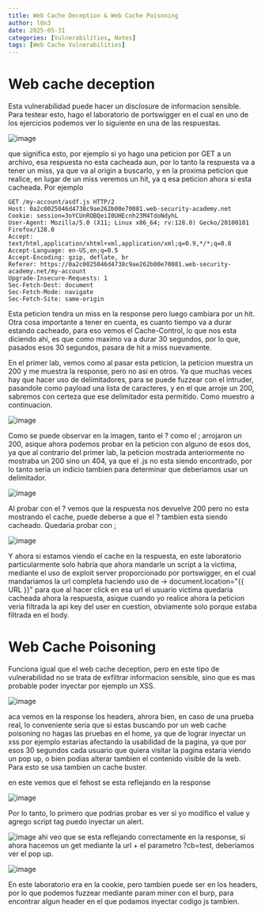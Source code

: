 ```yaml
---
title: Web Cache Deception & Web Cache Poisoning
author: l0n3
date: 2025-05-31
categories: [Vulnerabilities, Notes]
tags: [Web Cache Vulnerabilities]
---
```


# Web cache deception

Esta vulnerabilidad puede hacer un disclosure de informacion sensible.
Para testear esto, hago el laboratorio de portswigger en el cual en uno de los ejercicios podemos ver lo siguiente en una de las respuestas.

![image](https://github.com/user-attachments/assets/d857cf95-2096-474c-84b2-83926f5dd1b7)

que significa esto, por ejemplo si yo hago una peticion por GET a un archivo, esa respuesta no esta cacheada aun, por lo tanto la respuesta va a tener un miss, ya que va al origin a buscarlo, y en la proxima peticion que realice, en lugar de un miss veremos un hit, ya q esa peticion ahora si esta cacheada.
Por ejemplo

```
GET /my-account/asdf.js HTTP/2
Host: 0a2c0025046d4738c9ae262b00e70081.web-security-academy.net
Cookie: session=3oYCUnROBQeiI0UHEcnh23M4TdoNdyhL
User-Agent: Mozilla/5.0 (X11; Linux x86_64; rv:128.0) Gecko/20100101 Firefox/128.0
Accept: text/html,application/xhtml+xml,application/xml;q=0.9,*/*;q=0.8
Accept-Language: en-US,en;q=0.5
Accept-Encoding: gzip, deflate, br
Referer: https://0a2c0025046d4738c9ae262b00e70081.web-security-academy.net/my-account
Upgrade-Insecure-Requests: 1
Sec-Fetch-Dest: document
Sec-Fetch-Mode: navigate
Sec-Fetch-Site: same-origin
```

Esta peticion tendra un miss en la response pero luego cambiara por un hit. Otra cosa importante a tener en cuenta, es cuanto tiempo va a durar estando cacheado, para eso vemos el Cache-Control, lo que nos esta diciendo ahi, es que como maximo va a durar 30 segundos, por lo que, pasados esos 30 segundos, pasara de hit a miss nuevamente.

En el primer lab, vemos como al pasar esta peticion, la peticion muestra un 200 y me muestra la response, pero no asi en otros. Ya que muchas veces hay que hacer uso de delimitadores, para se puede fuzzear con el intruder, pasandole como payload una lista de caracteres, y en el que arroje un 200, sabremos con certeza que ese delimitador esta permitido. Como muestro a continuacion.

![image](https://github.com/user-attachments/assets/0895ab3d-0693-42c5-bd8b-051c92d9aa04)

Como se puede observar en la imagen, tanto el ? como el ; arrojaron un 200, asique ahora podemos probar en la peticion con alguno de esos dos, ya que al contrario del primer lab, la peticion mostrada anteriormente no mostraba un 200 sino un 404, ya que el .js no esta siendo encontrado, por lo tanto seria un indicio tambien para determinar que deberiamos usar un delimitador.

![image](https://github.com/user-attachments/assets/a9a22b17-9f3f-4c50-92ce-38c636267520)

Al probar con el ? vemos que la respuesta nos devuelve 200 pero no esta mostrando el cache, puede deberse a que el ? tambien esta siendo cacheado. Quedaria probar con ;

![image](https://github.com/user-attachments/assets/0021ebbb-0b80-480b-9283-5a905b8e3830)

Y ahora si estamos viendo el cache en la respuesta, en este laboratorio particularmente solo habria que ahora mandarle un script a la victima, mediante el uso de exploit server proporcionado por portswigger, en el cual mandariamos la url completa haciendo uso de -> document.location="{{ URL }}" para que al hacer click en esa url el usuario victima quedaria cacheada ahora la respuesta, asique cuando yo realice ahora la peticion veria filtrada la api key del user en cuestion, obviamente solo porque estaba filtrada en el body.


# Web Cache Poisoning

Funciona igual que el web cache deception, pero en este tipo de vulnerabilidad no se trata de exfiltrar informacion sensible, sino que es mas probable poder inyectar por ejemplo un XSS.

![image](https://github.com/user-attachments/assets/c431a22d-7a33-476b-8f0c-ab134c0ab2c2)

aca vemos en la response los headers, ahrora bien, en caso de una prueba real, lo conveniente seria que si estas buscando por un web cache poisoning no hagas las pruebas en el home, ya que de lograr inyectar un xss por ejemplo estarias afectando la usabilidad de la pagina, ya que por esos 30 segundos cada usuario que quiera visitar la pagina estaria viendo un pop up, o bien podias alterar tambien el contenido visible de la web. Para esto se usa tambien un cache buster.

en este vemos que el fehost se esta reflejando en la response

![image](https://github.com/user-attachments/assets/3adcc030-a3ef-4c17-aead-30f5f4e44b6c)

Por lo tanto, lo primero que podrias probar es ver si yo modifico el value y agrego script tag puedo inyectar un alert.

![image](https://github.com/user-attachments/assets/6def62ec-bf3f-4780-a28a-a2f9a0cd815e)
ahi veo que se esta reflejando correctamente en la response, si ahora hacemos un get mediante la url + el parametro ?cb=test, deberiamos ver el pop up.

![image](https://github.com/user-attachments/assets/0de6021c-7c72-45db-8dd5-933ee07cdf10)

En este laboratorio era en la cookie, pero tambien puede ser en los headers, por lo que podemos fuzzear mediante param miner con el burp, para encontrar algun header en el que podamos inyectar codigo js tambien.



